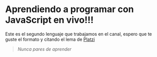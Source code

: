 # Aprendiendo a programar con **JavaScript** en vivo!!!

Este es el segundo lenguaje que trabajamos en el canal, espero que te guste el formato y citando el lema de [Platzi](https://platzi.com/home)
> *Nunca pares de aprender*